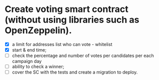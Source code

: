 # Create voting smart contract (without using libraries such as OpenZeppelin).
- [X] a limit for addresses list who can vote - whitelist
- [x] start & end time;
- [ ] check the percentage and number of votes per candidates per each campaign day
- [ ] ability to check a winner;
- [ ] cover the SC with the tests and create a migration to deploy.
